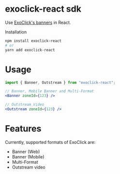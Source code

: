 # exoclick-react sdk
Use [ExoClick's banners](https://www.exoclick.com/signup/?login=tomhooijenga) in React.

Installation
```bash
npm install exoclick-react
# or
yarn add exoclick-react
```

# Usage
```jsx
import { Banner, Outstream } from "exoclick-react";

// Banner, Mobile Banner and Multi-Format
<Banner zoneId={123} />

// Outstream Video
<Outstream zoneId={123} />
```

# Features
Currently, supported formats of ExoClick are:
* Banner (Web)
* Banner (Mobile)
* Multi-Format
* Outstream video